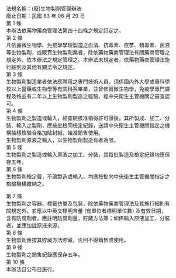 法規名稱：(廢)生物製劑管理辦法  
廢止日期：民國 83 年 06 月 29 日  
第 1 條  
本辦法依藥物藥商管理法第四十四條之規定訂定之。  
第 2 條  
凡依據微生物學、免疫學學理製造之血清、抗毒素、疫苗、類毒素、菌液  
等生物製劑，或販賣生物製劑業者，除依藥物藥商管理法有關藥商管理之  
規定外，依本辦法之規定管理之。本辦法未規定者，依藥物藥商管理法施  
行細則及其他有關法令之規定。  
第 3 條  
生物製劑製造業者依法應聘用之專門技術人員，須係國內外大學或專科學  
校以上醫藥或生物學等有關科系畢業，並曾修習微生物學，免疫學專門課  
程及格並有二年以上生物製劑製造之經驗，經中央衛生主管機關之審查認  
可。  
第 4 條  
生物製劑之製造或輸入，經查驗核准領得許可證後，其所製成、加工、分  
裝、輸入之製劑，應按批檢同檢定紀錄，送請中央衛生主管機關指定之機  
構抽樣檢驗合格加貼封緘，始准銷售使用。  
生物製劑原液之輸入，以生物製劑製造有者為限。  
第 5 條  
生物製劑之製造或輸入原液之加工、分裝，其每批製造及檢定紀錄均應保  
存五年。  
第 6 條  
生物製劑檢定費，不論製造或輸入，均應按批向中央衛生主管機關指定之  
檢驗機構繳納之。  


第 7 條  
生物製劑之容器、標籤仿單及包裝，除依藥物藥商管理法及其施行細則有  
關規定外，並應以中英文標明含量 (有單位者標明單位數) 及有效日期，  
含有防腐劑者，應註明防腐劑量，貯藏方法等；如係輸入原液加工、分裝  
者，並應加註原液來源。  
第 8 條  
生物製劑應按其貯藏方法貯藏，否則不得銷售或使用。  
第 9 條  
生物製劑之銷售紀錄應保存五年。  
第 10 條  
本辦法自公布日施行。  


